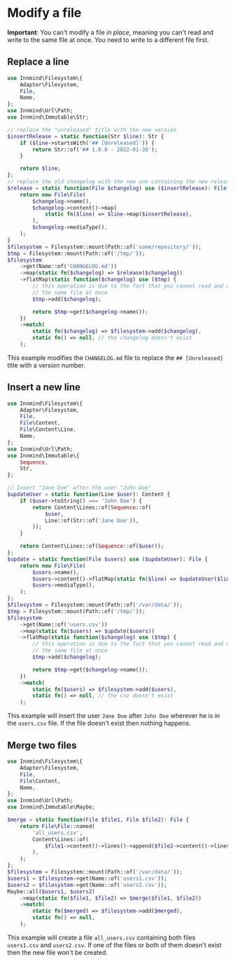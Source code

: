 # Modify a file

**Important**: You can't modify a file _in place_, meaning you can't read and write to the same file at once. You need to write to a different file first.

## Replace a line

```php
use Innmind\Filesystem\{
    Adapter\Filesystem,
    File,
    Name,
};
use Innmind\Url\Path;
use Innmind\Immutable\Str;

// replace the "unreleased" title with the new version
$insertRelease = static function(Str $line): Str {
    if ($line->startsWith('## [Unreleased]')) {
        return Str::of('## 1.0.0 - 2022-01-30');
    }

    return $line;
};
// replace the old changelog with the new one containing the new release version
$release = static function(File $changelog) use ($insertRelease): File {
    return new File\File(
        $changelog->name(),
        $changelog->content()->map(
            static fn($line) => $line->map($insertRelease),
        ),
        $changelog->mediaType(),
    );
}
$filesystem = Filesystem::mount(Path::of('some/repository/'));
$tmp = Filesystem::mount(Path::of('/tmp/'));
$filesystem
    ->get(Name::of('CHANGELOG.md'))
    ->map(static fn($changelog) => $release($changelog))
    ->flatMap(static function($changelog) use ($tmp) {
        // this operation is due to the fact that you cannot read and write to
        // the same file at once
        $tmp->add($changelog);

        return $tmp->get($changelog->name());
    })
    ->match(
        static fn($changelog) => $filesystem->add($changelog),
        static fn() => null, // the changelog doesn't exist
    );
```

This example modifies the `CHANGELOG.md` file to replace the `## [Unreleased]` title with a version number.

## Insert a new line

```php
use Innmind\Filesystem\{
    Adapter\Filesystem,
    File,
    File\Content,
    File\Content\Line,
    Name,
};
use Innmind\Url\Path;
use Innmind\Immutable\{
    Sequence,
    Str,
};

// Insert "Jane Doe" after the user "John Doe"
$updateUser = static function(Line $user): Content {
    if ($user->toString() === 'John Doe') {
        return Content\Lines::of(Sequence::of(
            $user,
            Line::of(Str::of('Jane Doe')),
        ));
    }

    return Content\Lines::of(Sequence::of($user));
};
$update = static function(File $users) use ($updateUser): File {
    return new File\File(
        $users->name(),
        $users->content()->flatMap(static fn($line) => $updateUser($line)),
        $users->mediaType(),
    );
};
$filesystem = Filesystem::mount(Path::of('/var/data/'));
$tmp = Filesystem::mount(Path::of('/tmp/'));
$filesystem
    ->get(Name::of('users.csv'))
    ->map(static fn($users) => $update($users))
    ->flatMap(static function($changelog) use ($tmp) {
        // this operation is due to the fact that you cannot read and write to
        // the same file at once
        $tmp->add($changelog);

        return $tmp->get($changelog->name());
    })
    ->match(
        static fn($users) => $filesystem->add($users),
        static fn() => null, // the csv doesn't exist
    );
```

This example will insert the user `Jane Doe` after `John Doe` wherever he is in the `users.csv` file. If the file doesn't exist then nothing happens.

## Merge two files

```php
use Innmind\Filesystem\{
    Adapter\Filesystem,
    File,
    File\Content,
    Name,
};
use Innmind\Url\Path;
use Innmind\Immutable\Maybe;

$merge = static function(File $file1, File $file2): File {
    return File\File::named(
        'all_users.csv',
        Content\Lines::of(
            $file1->content()->lines()->append($file2->content()->lines()),
        ),
    );
};
$filesystem = Filesystem::mount(Path::of('/var/data/'));
$users1 = $filesystem->get(Name::of('users1.csv'));
$users2 = $filesystem->get(Name::of('users2.csv'));
Maybe::all($users1, $users2)
    ->map(static fn($file1, $file2) => $merge($file1, $file2))
    ->match(
        static fn($merged) => $filesystem->add($merged),
        static fn() => null,
    );
```

This example will create a file `all_users.csv` containing both files `users1.csv` and `users2.csv`. If one of the files or both of them doesn't exist then the new file won't be created.
